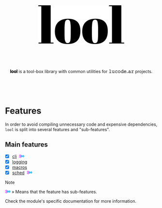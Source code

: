 <p align="center"><img src=".github/img/logo.svg" height="128"></p>

<br>
<br>
<br>

<p align="center"><b>𝐥𝐨𝐨𝐥</b> is a tool-box library with common utilities for <b>𝚕𝚞𝚌𝚘𝚍𝚎.𝚊𝚛</b> projects. 
</p>

<br>
<br>
<br>

# Features

In order to avoid compiling unnecessary code and expensive dependencies, `lool` is split into
several features and "sub-features".

## Main features

- [x] [cli](lib/cli)&nbsp;&nbsp;<picture><img alt="has subfeatures" src=".github/img/icon-has-submodules.svg" height="12"></picture>
- [x] [logging](lib/logger)
- [x] [macros](lib/macros)
- [x] [sched](lib/sched)&nbsp;&nbsp;<picture><img alt="has subfeatures" src=".github/img/icon-has-submodules.svg" height="12"></picture>

> [!NOTE]
> 
> <picture><img alt="has subfeatures" src=".github/img/icon-has-submodules.svg" height="12"></picture> » Means that the feature has sub-features.
>
> Check the module's specific documentation for more information.